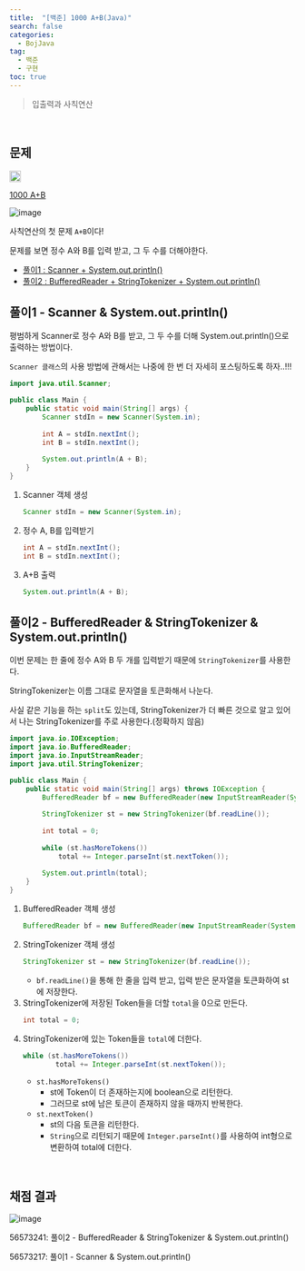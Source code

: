 ```yaml
---
title:  "[백준] 1000 A+B(Java)"
search: false
categories: 
  - BojJava
tag:
  - 백준
  - 구현
toc: true
---
```


> 입출력과 사칙연산

<br>

## 문제
<img src="https://static.solved.ac/tier_small/1.svg" width="20px"/>

[1000 A+B](https://www.acmicpc.net/problem/1000)

![image](https://user-images.githubusercontent.com/87406514/221564252-83d2322a-76cb-42f8-8fab-134c0aa177dd.png)

사칙연산의 첫 문제 `A+B`이다!

문제를 보면 정수 A와 B를 입력 받고, 그 두 수를 더해야한다.

- [풀이1 : Scanner + System.out.println()](#풀이1---scanner--systemoutprintln)
- [풀이2 : BufferedReader + StringTokenizer + System.out.println()](#풀이2---bufferedreader--stringtokenizer--systemoutprintln)

## 풀이1 - Scanner & System.out.println()

평범하게 Scanner로 정수 A와 B를 받고, 그 두 수를 더해 System.out.println()으로 출력하는 방법이다.

`Scanner 클래스`의 사용 방법에 관해서는 나중에 한 번 더 자세히 포스팅하도록 하자..!!!

```java
import java.util.Scanner;

public class Main {
    public static void main(String[] args) {
        Scanner stdIn = new Scanner(System.in);
        
        int A = stdIn.nextInt();
        int B = stdIn.nextInt();
        
        System.out.println(A + B);
    }
}
```
1. Scanner 객체 생성
    ```java
    Scanner stdIn = new Scanner(System.in);
    ```
2. 정수 A, B를 입력받기
    ```java
    int A = stdIn.nextInt();
    int B = stdIn.nextInt();
    ```
3. A+B 출력
    ```java
    System.out.println(A + B);
    ```

## 풀이2 - BufferedReader & StringTokenizer & System.out.println()

이번 문제는 한 줄에 정수 A와 B 두 개를 입력받기 때문에 `StringTokenizer`를 사용한다.

StringTokenizer는 이름 그대로 문자열을 토큰화해서 나눈다.

사실 같은 기능을 하는 `split`도 있는데, StringTokenizer가 더 빠른 것으로 알고 있어서 나는 StringTokenizer를 주로 사용한다.(정확하지 않음)

```java
import java.io.IOException;
import java.io.BufferedReader;
import java.io.InputStreamReader;
import java.util.StringTokenizer;

public class Main {
    public static void main(String[] args) throws IOException {
        BufferedReader bf = new BufferedReader(new InputStreamReader(System.in));
        
        StringTokenizer st = new StringTokenizer(bf.readLine());
        
        int total = 0;
        
        while (st.hasMoreTokens()) 
            total += Integer.parseInt(st.nextToken());
        
        System.out.println(total);
    }
}
```

1. BufferedReader 객체 생성
    ```java
    BufferedReader bf = new BufferedReader(new InputStreamReader(System.in));
    ```
2. StringTokenizer 객체 생성
    ```java
    StringTokenizer st = new StringTokenizer(bf.readLine());
    ```
    - `bf.readLine()`을 통해 한 줄을 입력 받고, 입력 받은 문자열을 토큰화하여 st에 저장한다.
3. StringTokenizer에 저장된 Token들을 더할 `total`을 0으로 만든다.
    ```java
    int total = 0;
    ```
4. StringTokenizer에 있는 Token들을 `total`에 더한다.
    ```java
    while (st.hasMoreTokens()) 
            total += Integer.parseInt(st.nextToken());
    ```
    - `st.hasMoreTokens()`
      - st에 Token이 더 존재하는지에 boolean으로 리턴한다.
      - 그러므로 st에 남은 토큰이 존재하지 않을 때까지 반복한다.
    - `st.nextToken()`
      - st의 다음 토큰을 리턴한다.
      - `String`으로 리턴되기 때문에 `Integer.parseInt()`를 사용하여 int형으로 변환하여 total에 더한다.

<br>

## 채점 결과
![image](https://user-images.githubusercontent.com/87406514/221574640-9f2caae5-c85d-4a85-a7f4-4c2e262dbb1d.png)

56573241: 풀이2 - BufferedReader & StringTokenizer & System.out.println()

56573217: 풀이1 - Scanner & System.out.println()